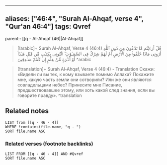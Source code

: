 
---
aliases: ["46:4", "Surah Al-Ahqaf, verse 4", "Qur'an 46:4"]
tags: Qvref
---

parent:: [[q - Al-Ahqaf (46)|Al-Ahqaf]]

> [!arabic]+ Surah Al-Ahqaf, Verse 4 (46:4)
> <span class="quran-arabic">قُلْ أَرَءَيْتُم مَّا تَدْعُونَ مِن دُونِ ٱللَّهِ أَرُونِى مَاذَا خَلَقُوا۟ مِنَ ٱلْأَرْضِ أَمْ لَهُمْ شِرْكٌ فِى ٱلسَّمَـٰوَٰتِ ۖ ٱئْتُونِى بِكِتَـٰبٍ مِّن قَبْلِ هَـٰذَآ أَوْ أَثَـٰرَةٍ مِّنْ عِلْمٍ إِن كُنتُمْ صَـٰدِقِينَ</span>
^arabic

> [!translation]+ Surah Al-Ahqaf, Verse 4 (46:4) - Translation
> Скажи: «Видели ли вы тех, к кому взываете помимо Аллаха? Покажите мне, какую часть земли они сотворили? Или же они являются совладельцами небес? Принесите мне Писание, предшествовавшее этому, или хоть какой след знания, если вы говорите правду».
^translation



## Related notes
```dataview
LIST from [[q - 46 - 4]]
WHERE !contains(file.name, "q - ")
SORT file.name ASC
```

### Related verses (footnote backlinks)
```dataview
LIST FROM [[q - 46 - 4]] AND #Qvref
SORT file.name ASC
```

